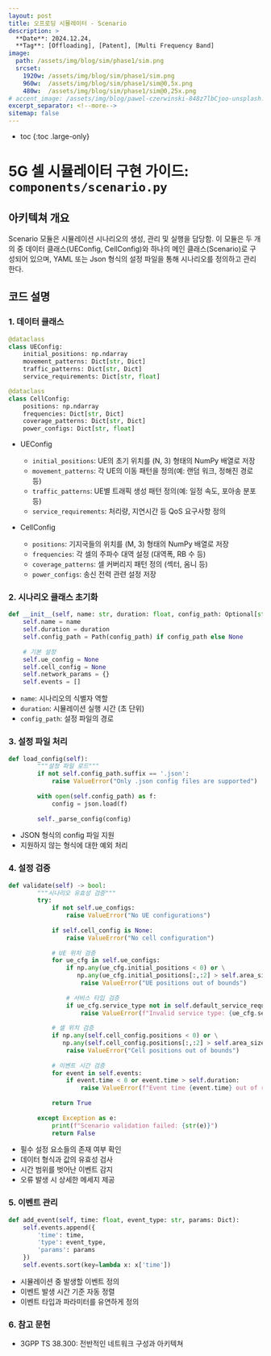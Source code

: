 ```yaml
---
layout: post
title: 오프로딩 시뮬레이터 - Scenario
description: >
  **Date**: 2024.12.24, 
  **Tag**: [Offloading], [Patent], [Multi Frequency Band]
image: 
  path: /assets/img/blog/sim/phase1/sim.png
  srcset: 
    1920w: /assets/img/blog/sim/phase1/sim.png
    960w:  /assets/img/blog/sim/phase1/sim@0,5x.png
    480w:  /assets/img/blog/sim/phase1/sim@0,25x.png
# accent_image: /assets/img/blog/pawel-czerwinski-848z7lbCjoo-unsplash.jpg
excerpt_separator: <!--more-->
sitemap: false
---
```


<!--more-->

* toc
{:toc .large-only}

# 5G 셀 시뮬레이터 구현 가이드: `components/scenario.py`

## 아키텍쳐 개요
Scenario 모듈은 시뮬레이션 시나리오의 생성, 관리 및 실행을 담당함. 이 모듈은 두 개의 중 데이터 클래스(UEConfig, CellConfig)와 하나의 메인 클래스(Scenario)로 구성되어 있으며, YAML 또는 Json 형식의 설정 파일을 통해 시나리오를 정의하고 관리한다.

## 코드 설명

### 1. 데이터 클래스
``` python
@dataclass
class UEConfig:
    initial_positions: np.ndarray
    movement_patterns: Dict[str, Dict]
    traffic_patterns: Dict[str, Dict]
    service_requirements: Dict[str, float]

@dataclass
class CellConfig:
    positions: np.ndarray
    frequencies: Dict[str, Dict]
    coverage_patterns: Dict[str, Dict]
    power_configs: Dict[str, float]
```
- UEConfig
  - `initial_positions`: UE의 초기 위치를 (N, 3) 형태의 NumPy 배열로 저장
  - `movement_patterns`: 각 UE의 이동 패턴을 정의(예: 랜덤 워크, 정해진 경로 등)
  - `traffic_patterns`: UE별 트래픽 생성 패턴 정의(예: 일정 속도, 포아송 분포 등)
  - `service_requirements`: 처리량, 지연시간 등 QoS 요구사항 정의

- CellConfig
  - `positions`: 기지국들의 위치를 (M, 3) 형태의 NumPy 배열로 저장
  - `frequencies`: 각 셀의 주파수 대역 설정 (대역폭, RB 수 등)
  - `coverage_patterns`: 셀 커버리지 패턴 정의 (섹터, 옴니 등)
  - `power_configs`: 송신 전력 관련 설정 저장

### 2. 시나리오 클래스 초기화
``` python
def __init__(self, name: str, duration: float, config_path: Optional[str] = None):
    self.name = name
    self.duration = duration
    self.config_path = Path(config_path) if config_path else None
    
    # 기본 설정
    self.ue_config = None
    self.cell_config = None
    self.network_params = {}
    self.events = []
```

- `name`: 시나리오의 식별자 역할
- `duration`: 시뮬레이션 실행 시간 (초 단위)
- `config_path`: 설정 파일의 경로

### 3. 설정 파일 처리
``` python
def load_config(self):
        """설정 파일 로드"""
        if not self.config_path.suffix == '.json':
            raise ValueError("Only .json config files are supported")
            
        with open(self.config_path) as f:
            config = json.load(f)
            
        self._parse_config(config)
```
- JSON 형식의 config 파일 지원
- 지원하지 않는 형식에 대한 예외 처리

### 4. 설정 검증
``` python
def validate(self) -> bool:
        """시나리오 유효성 검증"""
        try:
            if not self.ue_configs:
                raise ValueError("No UE configurations")
                
            if self.cell_config is None:
                raise ValueError("No cell configuration")
            
            # UE 위치 검증
            for ue_cfg in self.ue_configs:
                if np.any(ue_cfg.initial_positions < 0) or \
                   np.any(ue_cfg.initial_positions[:,:2] > self.area_size):
                    raise ValueError("UE positions out of bounds")
            
                # 서비스 타입 검증
                if ue_cfg.service_type not in self.default_service_requirements:
                    raise ValueError(f"Invalid service type: {ue_cfg.service_type}")
            
            # 셀 위치 검증
            if np.any(self.cell_config.positions < 0) or \
               np.any(self.cell_config.positions[:,:2] > self.area_size):
                raise ValueError("Cell positions out of bounds")
            
            # 이벤트 시간 검증
            for event in self.events:
                if event.time < 0 or event.time > self.duration:
                    raise ValueError(f"Event time {event.time} out of range")
            
            return True
            
        except Exception as e:
            print(f"Scenario validation failed: {str(e)}")
            return False
```

- 필수 설정 요소들의 존재 여부 확인
- 데이터 형식과 값의 유효성 검사
- 시간 범위를 벗어난 이벤트 감지
- 오류 발생 시 상세한 메세지 제공


### 5. 이벤트 관리
``` python
def add_event(self, time: float, event_type: str, params: Dict):
    self.events.append({
        'time': time,
        'type': event_type,
        'params': params
    })
    self.events.sort(key=lambda x: x['time'])
```
- 시뮬레이션 중 발생할 이벤트 정의
- 이벤트 발생 시간 기준 자동 정렬
- 이벤트 타입과 파라미터를 유연하게 정의


### 6. 참고 문헌
- 3GPP TS 38.300: 전반적인 네트워크 구성과 아키텍쳐